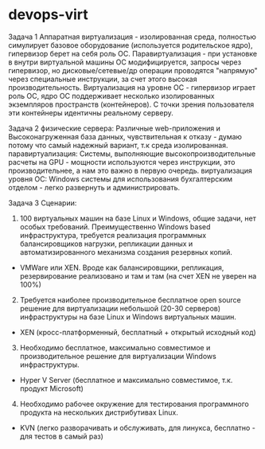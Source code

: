 # devops-virt

Задача 1
Аппаратная виртуализация - изолированная среда, полностью симулирует базовое оборудование (используется родительское ядро), гипервизор берет на себя роль ОС. 
Паравиртуализация - при установке в внутри виртуальной машины ОС модифицируется, запросы через гипервизор, но дисковые/сетевые/др операции проводятся "напрямую" через специальные инструкции, за счет этого высокая производительность. 
Виртуализация на уровне ОС - гипервизор играет роль ОС, ядро ОС поддерживает несколько изолированных экземпляров пространств (контейнеров). С точки зрения пользователя эти контейнеры идентичны реальному серверу. 

Задача 2
физические сервера: Различные web-приложения и Высоконагруженная база данных, чувствительная к отказу - думаю потому что самый надежный вариант, т.к среда изолированная. 
паравиртуализация: Системы, выполняющие высокопроизводительные расчеты на GPU - мощности используются через инструкции, это производительнее, а нам это важно в первую очередь. 
виртуализация уровня ОС: Windows системы для использования бухгалтерским отделом - легко развернуть и администрировать. 

Задача 3
Сценарии:
1. 100 виртуальных машин на базе Linux и Windows, общие задачи, нет особых требований. Преимущественно Windows based инфраструктура, требуется реализация программных балансировщиков нагрузки, репликации данных и автоматизированного механизма создания резервных копий.
  - VMWare или XEN. Вроде как балансировщики, репликация, резервирование реализовано и там и там (на счет XEN не уверен на 100%)
2. Требуется наиболее производительное бесплатное open source решение для виртуализации небольшой (20-30 серверов) инфраструктуры на базе Linux и Windows виртуальных машин.
  - XEN (кросс-платформенный, бесплатный + открытый исходный код)
3. Необходимо бесплатное, максимально совместимое и производительное решение для виртуализации Windows инфраструктуры.
  - Hyper V Server (бесплатное и максимально совместимое, т.к. продукт Microsoft)
4. Необходимо рабочее окружение для тестирования программного продукта на нескольких дистрибутивах Linux.
  - KVN (легко разворачивать и обслуживать, для линукса, бесплатно - для тестов в самый раз)
